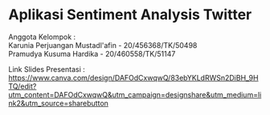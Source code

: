 # Aplikasi Sentiment Analysis Twitter <br>

Anggota Kelompok : <br>
Karunia Perjuangan Mustadl'afin - 20/456368/TK/50498 <br>
Pramudya Kusuma Hardika - 20/460558/TK/51147 <br>

Link Slides Presentasi : <br>
https://www.canva.com/design/DAFOdCxwqwQ/83ebYKLdRWSn2DiBH_9HTQ/edit?utm_content=DAFOdCxwqwQ&utm_campaign=designshare&utm_medium=link2&utm_source=sharebutton

